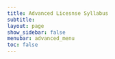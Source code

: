 ```yaml
---
title: Advanced Licesnse Syllabus 
subtitle: 
layout: page
show_sidebar: false
menubar: advanced_menu
toc: false
---
```

